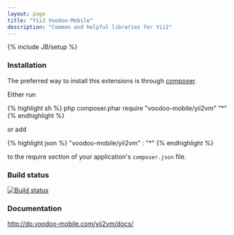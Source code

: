 ```yaml
---
layout: page
title: "Yii2 Voodoo-Mobile"
description: "Common and helpful libraries for Yii2"
---
```

{% include JB/setup %}

### Installation

The preferred way to install this extensions is through [composer](http://getcomposer.org/download/).

Either run

{% highlight sh %}
php composer.phar require "voodoo-mobile/yii2vm" "*"
{% endhighlight %}

or add

{% highlight json %}
"voodoo-mobile/yii2vm" : "*"
{% endhighlight %}

to the require section of your application's `composer.json` file.

### Build status
[![Build status](https://badge.buildkite.com/09fba50ff2bdc61f9468455938b03f30e13bf9edd5365c2248.svg)](https://buildkite.com/voodoo-mobile/yii2vm)

### Documentation
<http://do.voodoo-mobile.com/yii2vm/docs/>
